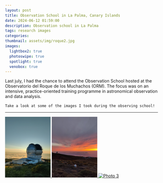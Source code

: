 ```yaml
---
layout: post
title: Observation School in La Palma, Canary Islands
date: 2024-06-12 01:59:00
description: Observation school in La Palma
tags: research images
categories:
thumbnail: assets/img/roque2.jpg
images:
  lightbox2: true
  photoswipe: true
  spotlight: true
  venobox: true
---
```



Last july, I had the chance to attend the Observation School hosted at the Observatorio del Roque de los Muchachos (ORM). The focus was on an intensive, practice-oriented training programme in astronomical observation and data analysis.
````
Take a look at some of the images I took during the observing school!
````
---

<div class="spotlight-group">
    <a class="spotlight" href="/assets/img/roque2.jpg">
        <img src="/assets/img/roque2.jpg" alt="Photo 1" style="width: 150px; height: auto;"/>
    </a>
    <a class="spotlight" href="/assets/img/roque1.jpg">
        <img src="/assets/img/roque1.jpg" alt="Photo 2" style="width: 150px; height: auto;"/>
    </a>
    <a class="spotlight" href="/assets/img/roque3.jpg">
        <img src="/assets/img/roque3.jpg" alt="Photo 3" style="width: 150px; height: auto;"/>
    </a>
</div>